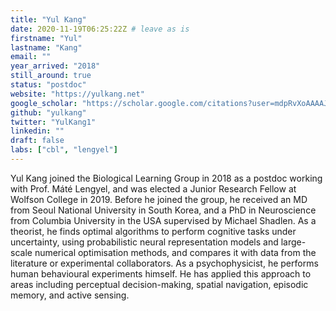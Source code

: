 ```yaml
---
title: "Yul Kang"
date: 2020-11-19T06:25:22Z # leave as is
firstname: "Yul"
lastname: "Kang"
email: ""
year_arrived: "2018"
still_around: true
status: "postdoc"
website: "https://yulkang.net"
google_scholar: "https://scholar.google.com/citations?user=mdpRvXoAAAAJ&hl=en"
github: "yulkang"
twitter: "YulKang1"
linkedin: ""
draft: false
labs: ["cbl", "lengyel"]
---
```


Yul Kang joined the Biological Learning Group in 2018 as a postdoc working with Prof. Máté Lengyel, and was elected a Junior Research Fellow at Wolfson College in 2019. Before he joined the group, he received an MD from Seoul National University in South Korea, and a PhD in Neuroscience from Columbia University in the USA supervised by Michael Shadlen. As a theorist, he finds optimal algorithms to perform cognitive tasks under uncertainty, using probabilistic neural representation models and large-scale numerical optimisation methods, and compares it with data from the literature or experimental collaborators. As a psychophysicist, he performs human behavioural experiments himself. He has applied this approach to areas including perceptual decision-making, spatial navigation, episodic memory, and active sensing.